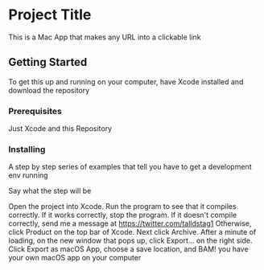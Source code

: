 # Project Title

This is a Mac App that makes any URL into a clickable link

## Getting Started

To get this up and running on your computer, have Xcode installed and download the repository

### Prerequisites

Just Xcode and this Repository

### Installing

A step by step series of examples that tell you have to get a development env running

Say what the step will be

Open the project into Xcode. Run the program to see that it compiles correctly. If it works correctly, stop the program.
If it doesn't compile correctly, send me a message at https://twitter.com/talldstag1
Otherwise, click Product on the top bar of Xcode. Next click Archive. After a minute of loading, on the new window that pops up, click Export... on the right side. Click Export as macOS App, choose a save location, and BAM! you have your own macOS app on your computer
